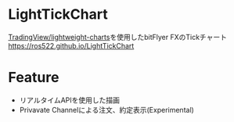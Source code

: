 # LightTickChart

[TradingView/lightweight-charts](https://github.com/tradingview/lightweight-charts)を使用したbitFlyer FXのTickチャート
https://ros522.github.io/LightTickChart

# Feature
 - リアルタイムAPIを使用した描画
 - Privavate Channelによる注文、約定表示(Experimental)
 
